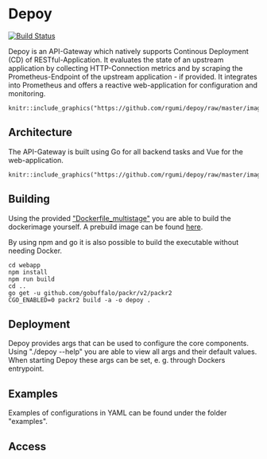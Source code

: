 # Depoy

[![Build Status](https://travis-ci.com/rgumi/depoy.svg?branch=master)](https://travis-ci.com/rgumi/depoy)

Depoy is an API-Gateway which natively supports Continous Deployment (CD) of RESTful-Application. It evaluates the state of an upstream application by collecting HTTP-Connection metrics and by scraping the Prometheus-Endpoint of the upstream application - if provided. It integrates into Prometheus and offers a reactive web-application for configuration and monitoring.

```{r, out.width="0.3\\linewidth", include=TRUE, fig.align="center", fig.cap=c("APIGatewayOverview.pdf"), echo=FALSE}
knitr::include_graphics("https://github.com/rgumi/depoy/raw/master/images/APIGatewayOverview.pdf")
```

## Architecture

The API-Gateway is built using Go for all backend tasks and Vue for the web-application.

```{r, out.width="0.3\\linewidth", include=TRUE, fig.align="center", fig.cap=c("OverviewDiagram.pdf"), echo=FALSE}
knitr::include_graphics("https://github.com/rgumi/depoy/raw/master/images/OverviewDiagram.pdf")
```

## Building

Using the provided ["Dockerfile_multistage"](Dockerfile_multistage) you are able to build the dockerimage yourself. A prebuild image can be found [here](https://hub.docker.com/repository/docker/rgummich/depoy).

By using npm and go it is also possible to build the executable without needing Docker.

```lang-bash
cd webapp
npm install
npm run build
cd ..
go get -u github.com/gobuffalo/packr/v2/packr2
CGO_ENABLED=0 packr2 build -a -o depoy .
```

## Deployment

Depoy provides args that can be used to configure the core components. Using "./depoy --help" you are able to view all args and their default values.
When starting Depoy these args can be set, e. g. through Dockers entrypoint.

## Examples

Examples of configurations in YAML can be found under the folder "examples".

## Access 